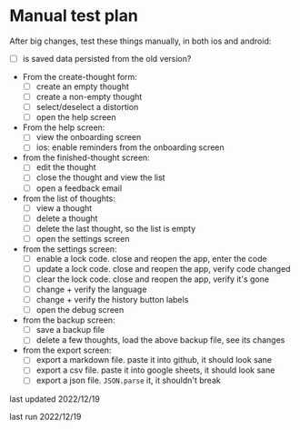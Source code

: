 # Manual test plan

After big changes, test these things manually, in both ios and android:

* [ ] is saved data persisted from the old version?
* From the create-thought form:
  * [ ] create an empty thought
  * [ ] create a non-empty thought
  * [ ] select/deselect a distortion
  * [ ] open the help screen
* From the help screen:
  * [ ] view the onboarding screen
  * [ ] ios: enable reminders from the onboarding screen 
* from the finished-thought screen:
  * [ ] edit the thought
  * [ ] close the thought and view the list
  * [ ] open a feedback email
* from the list of thoughts:
  * [ ] view a thought
  * [ ] delete a thought
  * [ ] delete the last thought, so the list is empty
  * [ ] open the settings screen
* from the settings screen:
  * [ ] enable a lock code. close and reopen the app, enter the code
  * [ ] update a lock code. close and reopen the app, verify code changed
  * [ ] clear the lock code. close and reopen the app, verify it's gone
  * [ ] change + verify the language
  * [ ] change + verify the history button labels
  * [ ] open the debug screen
* from the backup screen:
  * [ ] save a backup file
  * [ ] delete a few thoughts, load the above backup file, see its changes
* from the export screen:
  * [ ] export a markdown file. paste it into github, it should look sane
  * [ ] export a csv file. paste it into google sheets, it should look sane
  * [ ] export a json file. `JSON.parse` it, it shouldn't break

last updated 2022/12/19

last run 2022/12/19
